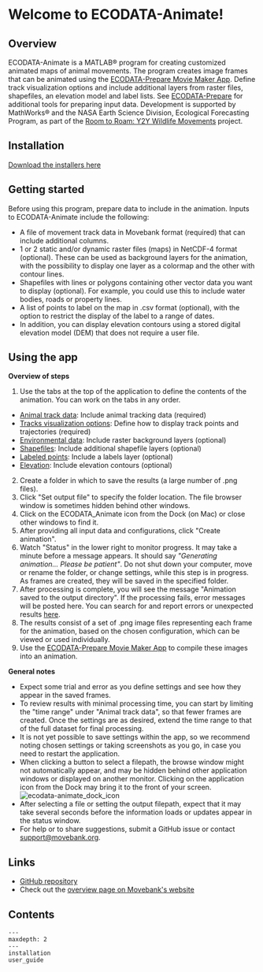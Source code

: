 # Welcome to ECODATA-Animate!

## Overview

ECODATA-Animate is a MATLAB® program for creating customized animated maps of animal movements. The program creates image frames that can be animated using the [ECODATA-Prepare Movie Maker App](https://ecodata-apps.readthedocs.io/en/latest/user_guide/movie_maker.html). Define track visualization options and include additional layers from raster files, shapefiles, an elevation model and label lists. See [ECODATA-Prepare](https://ecodata-apps.readthedocs.io/en/latest/index.html) for additional tools for preparing input data. Development is supported by MathWorks® and the NASA Earth Science Division, Ecological Forecasting Program, as part of the [Room to Roam: Y2Y Wildlife Movements](https://ceg.osu.edu/Y2Y_Room2Roam) project.

## Installation

[Download the installers here](https://github.com/jemissik/movebank_vis/releases)

## Getting started

Before using this program, prepare data to include in the animation. Inputs to ECODATA-Animate include the following:

- A file of movement track data in Movebank format (required) that can include additional columns.
- 1 or 2 static and/or dynamic raster files (maps) in NetCDF-4 format (optional). These can be used as background layers for the animation, with the possibility to display one layer as a colormap and the other with contour lines.
- Shapefiles with lines or polygons containing other vector data you want to display (optional). For example, you could use this to include water bodies, roads or property lines.
- A list of points to label on the map in .csv format (optional), with the option to restrict the display of the label to a range of dates.
- In addition, you can display elevation contours using a stored digital elevation model (DEM) that does not require a user file.

## Using the app

**Overview of steps**
1. Use the tabs at the top of the application to define the contents of the animation. You can work on the tabs in any order.
- [Animal track data](animal-track-data): Include animal tracking data (required)
- [Tracks visualization options](track-visualization-options): Define how to display track points and trajectories (required)
- [Environmental data](environmental-data): Include raster background layers (optional)
- [Shapefiles](shapefiles): Include additional shapefile layers (optional)
- [Labeled points](labeled-points): Include a labels layer (optional)
- [Elevation](elevation): Include elevation contours (optional)
 
2. Create a folder in which to save the results (a large number of .png files).  
3. Click "Set output file" to specify the folder location. The file browser window is sometimes hidden behind other windows.  
4. Click on the ECODATA_Animate icon from the Dock (on Mac) or close other windows to find it.  
5. After providing all input data and configurations, click "Create animation". 
6. Watch "Status" in the lower right to monitor progress. It may take a minute before a message appears. It should say *"Generating animation… Please be patient"*. Do not shut down your computer, move or rename the folder, or change settings, while this step is in progress. As frames are created, they will be saved in the specified folder.  
7. After processing is complete, you will see the message "Animation saved to the output directory". If the processing fails, error messages will be posted here. You can search for and report errors or unexpected results [here](https://github.com/jemissik/movebank_vis/issues).
8. The results consist of a set of .png image files representing each frame for the animation, based on the chosen configuration, which can be viewed or used individually. 
9. Use the [ECODATA-Prepare Movie Maker App](https://ecodata-apps.readthedocs.io/en/latest/user_guide/movie_maker.html) to compile these images into an animation.

**General notes** 
- Expect some trial and error as you define settings and see how they appear in the saved frames.
- To review results with minimal processing time, you can start by limiting the "time range" under "Animal track data", so that fewer frames are created. Once the settings are as desired, extend the time range to that of the full dataset for final processing. 
- It is not yet possible to save settings within the app, so we recommend noting chosen settings or taking screenshots as you go, in case you need to restart the application. 
- When clicking a button to select a filepath, the browse window might not automatically appear, and may be hidden behind other application windows or displayed on another monitor. Clicking on the application icon from the Dock may bring it to the front of your screen.  
![ecodata-animate_dock_icon](../images/ecodata-animate_dock_icon.png)
- After selecting a file or setting the output filepath, expect that it may take several seconds before the information loads or updates appear in the status window.  
- For help or to share suggestions, submit a GitHub issue or contact support@movebank.org.

## Links

- [GitHub repository](https://github.com/jemissik/movebank_vis)
- Check out the [overview page on Movebank's website](https://www.movebank.org/cms/movebank-content/ecodata)

## Contents

```{toctree}
---
maxdepth: 2
---
installation
user_guide